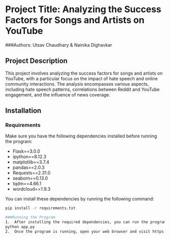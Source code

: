 # Project Title: Analyzing the Success Factors for Songs and Artists on YouTube
###Authors: Utsav Chaudhary & Nainika Dighavkar
## Project Description
This project involves analyzing the success factors for songs and artists on YouTube, with a particular focus on the impact of hate speech and online community interactions. The analysis encompasses various aspects, including hate speech patterns, correlations between Reddit and YouTube engagement, and the influence of news coverage.

## Installation

### Requirements
Make sure you have the following dependencies installed before running the program:

- Flask==3.0.0
- ipython==8.12.3
- matplotlib==3.7.4
- pandas==2.0.3
- Requests==2.31.0
- seaborn==0.13.0
- tqdm==4.66.1
- wordcloud==1.9.3

You can install these dependencies by running the following command:

```bash
pip install -r requirements.txt

###Running the Program
1.	After installing the required dependencies, you can run the program using the following command:
python app.py 
2.	Once the program is running, open your web browser and visit https://127.0.0.1:5000. Here, you will be able to view and interact with the data through the website.

